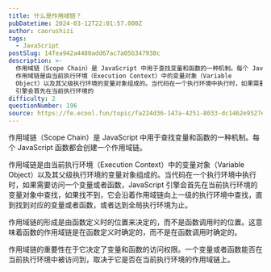 ```yaml
---
title: 什么是作用域链？
pubDatetime: 2024-03-12T22:01:57.000Z
author: caorushizi
tags:
  - JavaScript
postSlug: 14fea942a4480add67ac7a05b347938c
description: >-
  作用域链（Scope Chain）是 JavaScript 中用于查找变量和函数的一种机制。每个 JavaScript 函数都会创建一个作用域链。
  作用域链是由当前执行环境（Execution Context）中的变量对象（Variable
  Object）以及其父级执行环境的变量对象组成的。当代码在一个执行环境中执行时，如果需要访问一个变量或者函数，JavaScript
  引擎会首先在当前执行环境的
difficulty: 2
questionNumber: 196
source: https://fe.ecool.fun/topic/fa224d36-147a-4251-8033-dc1462e9527e
---
```


作用域链（Scope Chain）是 JavaScript 中用于查找变量和函数的一种机制。每个 JavaScript 函数都会创建一个作用域链。

作用域链是由当前执行环境（Execution Context）中的变量对象（Variable Object）以及其父级执行环境的变量对象组成的。当代码在一个执行环境中执行时，如果需要访问一个变量或者函数，JavaScript 引擎会首先在当前执行环境的变量对象中查找，如果找不到，它会沿着作用域链向上一级的执行环境中查找，直到找到对应的变量或者函数，或者达到全局执行环境为止。

作用域链的形成是由函数定义时的位置来决定的，而不是函数调用时的位置。这意味着函数的作用域链是在函数定义时确定的，而不是在函数调用时确定的。

作用域链的重要性在于它决定了变量和函数的访问权限。一个变量或者函数能否在当前执行环境中被访问到，取决于它是否在当前执行环境的作用域链上。
